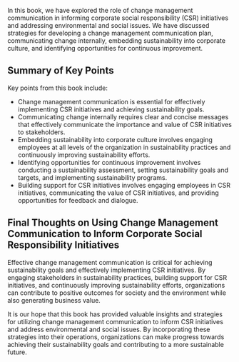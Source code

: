 
In this book, we have explored the role of change management communication in informing corporate social responsibility (CSR) initiatives and addressing environmental and social issues. We have discussed strategies for developing a change management communication plan, communicating change internally, embedding sustainability into corporate culture, and identifying opportunities for continuous improvement.

Summary of Key Points
---------------------

Key points from this book include:

* Change management communication is essential for effectively implementing CSR initiatives and achieving sustainability goals.
* Communicating change internally requires clear and concise messages that effectively communicate the importance and value of CSR initiatives to stakeholders.
* Embedding sustainability into corporate culture involves engaging employees at all levels of the organization in sustainability practices and continuously improving sustainability efforts.
* Identifying opportunities for continuous improvement involves conducting a sustainability assessment, setting sustainability goals and targets, and implementing sustainability programs.
* Building support for CSR initiatives involves engaging employees in CSR initiatives, communicating the value of CSR initiatives, and providing opportunities for feedback and dialogue.

Final Thoughts on Using Change Management Communication to Inform Corporate Social Responsibility Initiatives
-------------------------------------------------------------------------------------------------------------

Effective change management communication is critical for achieving sustainability goals and effectively implementing CSR initiatives. By engaging stakeholders in sustainability practices, building support for CSR initiatives, and continuously improving sustainability efforts, organizations can contribute to positive outcomes for society and the environment while also generating business value.

It is our hope that this book has provided valuable insights and strategies for utilizing change management communication to inform CSR initiatives and address environmental and social issues. By incorporating these strategies into their operations, organizations can make progress towards achieving their sustainability goals and contributing to a more sustainable future.
